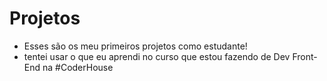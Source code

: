 # Projetos

- Esses são os meu primeiros projetos como estudante!
- tentei usar o que eu aprendi no curso que estou fazendo de Dev Front-End na #CoderHouse
